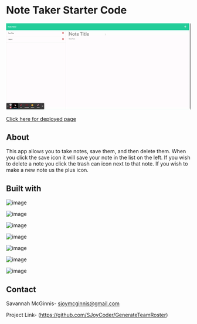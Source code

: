 # Note Taker Starter Code

![Deployed Link Gif](./public/assets/Note%20Taker.gif)

[Click here for deployed page](https://sjoycoder.github.io/noteTakerApp/)

## About
This app allows you to take notes, save them, and then delete them. When you click the save icon it will save your note in the list on the left. If you wish to delete a note you click the trash can icon next to that note. If you wish to make a new note us the plus icon. 

## Built with
![image](https://img.shields.io/badge/JavaScript-323330?style=for-the-badge&logo=javascript&logoColor=F7DF1E)

![image](https://img.shields.io/badge/Node.js-339933?style=for-the-badge&logo=nodedotjs&logoColor=white)

![image](https://img.shields.io/badge/HTML5-E34F26?style=for-the-badge&logo=html5&logoColor=white)


![image](https://img.shields.io/badge/CSS3-1572B6?style=for-the-badge&logo=css3&logoColor=white)

 ![image](https://img.shields.io/badge/Bootstrap-563D7C?style=for-the-badge&logo=bootstrap&logoColor=white)

![image](https://img.shields.io/badge/Insomnia-5849be?style=for-the-badge&logo=Insomnia&logoColor=white)

![image](https://img.shields.io/badge/json-5E5C5C?style=for-the-badge&logo=json&logoColor=white)


## Contact 
Savannah McGinnis- sjoymcginnis@gmail.com

Project Link- (https://github.com/SJoyCoder/GenerateTeamRoster)